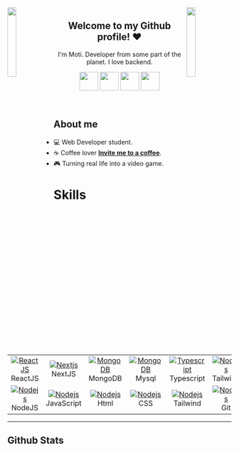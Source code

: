 <img align='left' src='https://github.com/motidev/motidev/blob/main/img/maio.gif' width='20%'>  
<img align='right' src='https://github.com/motidev/motidev/blob/main/img/right%20mario.gif' width='20%'>  

<h2 align='center'>Welcome to my Github profile! ♥️</h2> 
<p align='center'>
     I'm Moti. Developer from some part of the planet. I love backend.
</p
<br>

<p align='center'>
    <a href='https://discord.com/users/972840062209376306'><img src='https://github.com/motidev/motidev/blob/main/networks/discord.png' height='42px' /></a>
    <a target='_blank' href='https://github.com/motidev'><img src='https://github.com/motidev/motidev/blob/main/networks/github.png' height='42px' /></a>
    <a href='https://www.twitch.tv/motidev'><img src='https://github.com/motidev/motidev/blob/main/networks/t.png' height='42px' /></a>
    <a href='https://twitter.com/motidev'><img src='https://github.com/motidev/motidev/blob/main/networks/twitter.png' height='42px' /></a>
</p>

<br>
<h2 align='left'>About me</h2>

- 💻 Web Developer student.
- ☕ Coffee lover [**Invite me to a coffee**](https://motidev.com/coffe).
- 🎮 Turning real life into a video game.

# Skills
<table>
  <tr>
    <td align="center" width="100">
      <a href="https://es.react.dev/">
        <img src="https://skillicons.dev/icons?i=react" alt="ReactJS" />
      </a>
      <br>ReactJS
    </td>
    <td align="center" width="100">
      <a href="https://nextjs.org/">
        <img src="https://skillicons.dev/icons?i=nextjs" alt="Nextjs" />
      </a>
      <br>NextJS
    </td>
    <td align="center" width="100"> 
      <a href="https://www.mongodb.com/" >
        <img src="https://skillicons.dev/icons?i=mongodb" alt="MongoDB" />
      </a>
      <br>MongoDB
    </td>
    <td align="center" width="100"> 
      <a href="" >
        <img src="https://skillicons.dev/icons?i=mysql" alt="MongoDB" />
      </a>
      <br>Mysql
    </td>
      <td align="center" width="100">
      <a href="https://www.typescriptlang.org/">
        <img src="https://skillicons.dev/icons?i=typescript" alt="Typescript" />
      </a>
      <br>Typescript
    </td>
          <td align="center" width="100">
      <a href="">
        <img src="https://skillicons.dev/icons?i=lua" alt="Nodejs" />
      </a>
      <br>Tailwind
    </td>
         <td align="center" width="100">
      <a href="https://dev.java/learn/">
        <img src="https://skillicons.dev/icons?i=java" alt="Java" />
      </a>
      <br>Java
    </td>
          </tr>
     <tr>
    <td align="center" width="100">
      <a href="https://nodejs.org/en">
        <img src="https://skillicons.dev/icons?i=nodejs" alt="Nodejs" />
      </a>
      <br>NodeJS
    </td>
     <td align="center" width="100">
      <a href="https://developer.mozilla.org/es/docs/Web/JavaScript">
        <img src="https://skillicons.dev/icons?i=js" alt="Nodejs" />
      </a>
      <br>JavaScript
    </td>
       <td align="center" width="100">
      <a href="">
        <img src="https://skillicons.dev/icons?i=Html" alt="Nodejs" />
      </a>
      <br>Html
    </td>
     </td>
       <td align="center" width="100">
      <a href="">
        <img src="https://skillicons.dev/icons?i=css" alt="Nodejs" />
      </a>
      <br>CSS
    </td>
       <td align="center" width="100">
      <a href="">
        <img src="https://skillicons.dev/icons?i=tailwindcss" alt="Nodejs" />
      </a>
      <br>Tailwind
    </td>
    <td align="center" width="100">
      <a href="">
        <img src="https://skillicons.dev/icons?i=git" alt="Nodejs" />
      </a>
      <br>Git
    </td>
        <td align="center" width="100">
      <a href="https://www.nginx.com/">
        <img src="https://skillicons.dev/icons?i=nginx" alt="nginx" />
      </a>
      <br>Nginx
    </td>
  </tr>
</table>

---


<h2 align="left">Github Stats</h2>
<p align="left">
    <img src="https://github-readme-stats.vercel.app/api?username=motidev&count_private=true&include_all_commits=true&show_icons=truecount_private=true&layout=compact&theme=dark&hide_border=true&bg_color=1a1c1f&border_radius=10&custom_title=Estad%C3%ADsticas" alt="">
</p>


